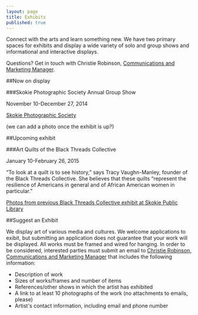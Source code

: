 ```yaml
---
layout: page
title: Exhibits
published: true
---
```


Connect with the arts and learn something new. We have two primary spaces for exhibits and display a wide variety of solo and group shows and informational and interactive displays.

Questions? Get in touch with Christie Robinson, [Communications and Marketing Manager](crobinson@skokielibrary.info).

##Now on display

###Skokie Photographic Society Annual Group Show

November 10-December 27, 2014

[Skokie Photographic Society](http://www.skokiephotosociety.org/)

(we can add a photo once the exhibit is up?)

##Upcoming exhibit

###Art Quilts of the Black Threads Collective

January 10-February 26, 2015

“To look at a quilt is to see history,” says Tracy Vaughn-Manley, founder of the Black Threads Collective. She believes that these quilts “represent the resilience of Americans in general and of African American women in particular.”

[Photos from previous Black Threads Collective exhibit at Skokie Public Library](https://www.flickr.com/photos/skokiepl/sets/72157605946886715/)

##Suggest an Exhibit

We display art of various media and cultures. We welcome applications to exibit, but submitting an application does not guarantee that your work will be displayed. All works must be framed and wired for hanging. In order to be considered, interested parties must submit an email to [Christie Robinson, Communications and Marketing Manager](crobinson@skokielibrary.info) that includes the following information:

- Description of work
- Sizes of works/frames and number of items
- References/other shows in which the artist has exhibited
- A link to at least 10 photographs of the work (no attachments to emails, please)
- Artist's contact information, including email and phone number